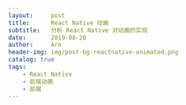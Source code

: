 ```yaml
---
layout:     post
title:      React Native 动画
subtitle:   分析 React Native 对动画的实现
date:       2019-08-20
author:     Aro
header-img: img/post-bg-reactnative-animated.png
catalog: true
tags:
    - React Native
    - 前端动画
    - 前端
---
```


>